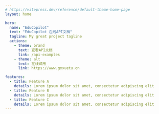 ```yaml
---
# https://vitepress.dev/reference/default-theme-home-page
layout: home

hero:
  name: "EduCopilot"
  text: "EduCopilot 在线API文档"
  tagline: My great project tagline
  actions:
    - theme: brand
      text: 查看API文档
      link: /api-examples
    - theme: alt
      text: 在线试用
      link: https://www.gxxuetu.cn

features:
  - title: Feature A
    details: Lorem ipsum dolor sit amet, consectetur adipiscing elit
  - title: Feature B
    details: Lorem ipsum dolor sit amet, consectetur adipiscing elit
  - title: Feature C
    details: Lorem ipsum dolor sit amet, consectetur adipiscing elit
---
```



